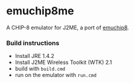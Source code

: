 # emuchip8me

A CHIP-8 emulator for J2ME, a port of [emuchip8](https://github.com/jborza/emuchip8).

### Build instructions

- Install JRE 1.4.2
- Install J2ME Wireless Toolkit (WTK) 2.1
- build with `build.cmd`
- run on the emulator with `run.cmd`